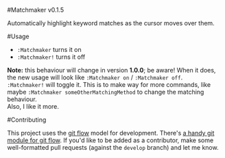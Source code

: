 #Matchmaker v0.1.5

Automatically highlight keyword matches as the cursor moves over them.

#Usage

* `:Matchmaker` turns it on
* `:Matchmaker!` turns it off

**Note:** this behaviour will change in version **1.0.0**; be aware! When it 
does, the new usage will look like `:Matchmaker on` / `:Matchmaker off`.  
`:Matchmaker!` will toggle it. This is to make way for more commands, like 
maybe `:Matchmaker someOtherMatchingMethod` to change the matching behaviour.  
Also, I like it more.

#Contributing

This project uses the [git 
flow](http://nvie.com/posts/a-successful-git-branching-model/) model for 
development. There's [a handy git module for git 
flow](//github.com/nvie/gitflow). If you'd like to be added as a contributor, 
make some well-formatted pull requests (against the `develop` branch) and let 
me know.

